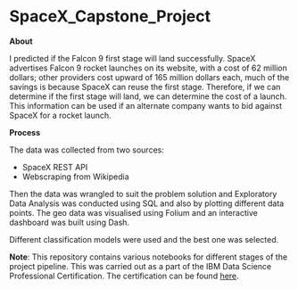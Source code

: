# SpaceX_Capstone_Project

**About**

I predicted if the Falcon 9 first stage will land successfully. SpaceX advertises Falcon 9 rocket launches on its website, with a cost of 62 million dollars; other providers cost upward of 165 million dollars each, much of the savings is because SpaceX can reuse the first stage. Therefore, if we can determine if the first stage will land, we can determine the cost of a launch. This information can be used if an alternate company wants to bid against SpaceX for a rocket launch.

**Process**

The data was collected from two sources:
* SpaceX REST API
* Webscraping from Wikipedia

Then the data was wrangled to suit the problem solution and Exploratory Data Analysis was conducted using SQL and also by plotting different data points. 
The geo data was visualised using Folium and an interactive dashboard was built using Dash.

Different classification models were used and the best one was selected.


**Note**: This repository contains various notebooks for different stages of the project pipeline. This was carried out as a part of the IBM Data Science Professional Certification. The certification can be found [here](https://www.coursera.org/account/accomplishments/specialization/certificate/B4KCHDMJY8SL).
